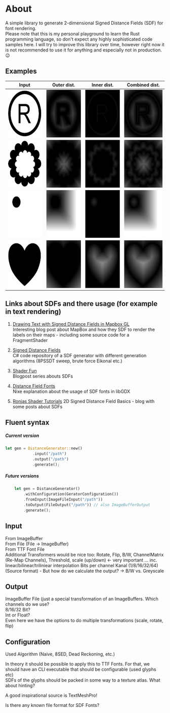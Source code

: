 # About

A simple library to generate 2-dimensional Signed Distance Fields (SDF) for font rendering.  
Please note that this is my personal playground to learn the Rust programming language, so don't expect any highly 
sophisticated code samples here. I will try to improve this library over time, however right now it is not recommended
to use it for anything and especially not in production.  😉

## Examples

| Input | Outer dist. | Inner dist. | Combined dist.
| --- | --- | --- | --- |  
| <img alt="input image 1" src="assets/example_1_rgba_512x512.png" width="150" height="150" /> | <img alt="outer distance 1" src="output/odf_example_1_512x512.png" width="150" height="150" /> | <img alt="inner distance 1" src="output/idf_example_1_512x512.png" width="150" height="150" /> | <img alt="combined distance 1" src="output/cdf_example_1_512x512.png" width="150" height="150" /> 
| <img alt="input image 2" src="assets/example_2_rgba_512x512.png" width="150" height="150" /> | <img alt="outer distance 2" src="output/odf_example_2_512x512.png" width="150" height="150" /> | <img alt="inner distance 2" src="output/idf_example_2_512x512.png" width="150" height="150" /> | <img alt="combined distance 2" src="output/cdf_example_2_512x512.png" width="150" height="150" />
| <img alt="input image 3" src="assets/example_3_rgba_512x512.png" width="150" height="150" /> | <img alt="outer distance 3" src="output/odf_example_3_512x512.png" width="150" height="150" /> | <img alt="inner distance 3" src="output/idf_example_3_512x512.png" width="150" height="150" /> | <img alt="combined distance 3" src="output/cdf_example_3_512x512.png" width="150" height="150" />
| <img alt="input image 4" src="assets/example_4_rgba_512x512.png" width="150" height="150" /> | <img alt="outer distance 4" src="output/odf_example_4_512x512.png" width="150" height="150" /> | <img alt="inner distance 4" src="output/idf_example_4_512x512.png" width="150" height="150" /> | <img alt="combined distance 4" src="output/cdf_example_4_512x512.png" width="150" height="150" />


## Links about SDFs and there usage (for example in text rendering) 

1) [Drawing Text with Signed Distance Fields in Mapbox GL](https://blog.mapbox.com/drawing-text-with-signed-distance-fields-in-mapbox-gl-b0933af6f817)  
Interesting blog post about MapBox and how they SDF to render the labels on their maps - 
including some source code for a FragmentShader

1) [Signed Distance Fields](https://github.com/chriscummings100/signeddistancefields/blob/master/Assets/SignedDistanceFields/SignedDistanceFieldGenerator.cs)  
C# code repository of a SDF generator with different generation algorithms 
(8PSSDT sweep, brute force Eikonal etc.)

1) [Shader Fun](https://shaderfun.com/)  
Blogpost series abouts SDFs

1) [Distance Field Fonts](https://github.com/libgdx/libgdx/wiki/Distance-field-fonts)  
Nixe explanation about the usage of SDF fonts in libGDX  

1) [Ronjas Shader Tutorials](https://www.ronja-tutorials.com/2018/11/10/2d-sdf-basics.html)
2D Signed Distance Field Basics - blog with some posts about SDFs

## Fluent syntax

##### Current version
```rust
let gen = DistanceGenerator::new()
            .input("/path")
            .output("/path")
            .generate();
```

##### Future versions

```rust
    let gen = DistanceGenerator()
        .withConfiguration(GeratorConfiguration())
        .fromInput(ImageFileInput("/path"))
        .toOutput(FileOutput("/path")) // also ImageBufferOutput
        .generate();
```

## Input
From ImageBuffer  
From File (File -> ImageBuffer)  
From TTF Font File  
Additional Transformers would be nice too:
Rotate, Flip, B/W, ChannelMatrix (Re-Map Channels), Threshold,
scale (up/down) <- very important ... inc. linear/bilinear/triliniear interpolation
Bits per channel Kanal (1/8/16/32/64) (Source format) - 
But how do we calculate the output? ->  B/W vs. Greyscale

## Output  
ImageBuffer
File (just a special transformation of an ImageBuffers. Which channels do we use?   
8/16/32 Bit?  
Int or Float?  
Even here we have the options to do multiple transformations (scale, rotate, flip)  


## Configuration  
Used Algorithm (Naive, 8SED, Dead Reckoning, etc.)

In theory it should be possible to apply this to TTF Fonts. For that, we should have an CLI executable
that should be configurable (used glyphs etc)  
SDFs of the glyphs should be packed in some way to a texture atlas. What about hinting?

A good inspirational source is TextMeshPro!

Is there any known file format for SDF Fonts?
